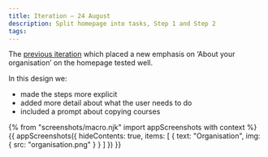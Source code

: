 ```yaml
---
title: Iteration – 24 August
description: Split homepage into tasks, Step 1 and Step 2
tags:
---
```


The [previous iteration](/publish-teacher-training-courses/iteration-aug-23) which placed a new emphasis on ‘About your organisation’ on the homepage tested well.

In this design we:

* made the steps more explicit
* added more detail about what the user needs to do
* included a prompt about copying courses

{% from "screenshots/macro.njk" import appScreenshots with context %}
{{ appScreenshots({
  hideContents: true,
  items: [
    {
      text: "Organisation",
      img: { src: "organisation.png" }
    }
  ]
}) }}
